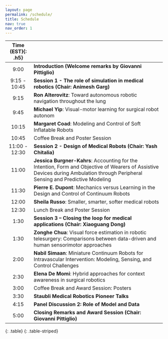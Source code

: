 ```yaml
---
layout: page
permalink: /schedule/
title: Schedule
nav: true
nav_order: 1
---
```



| **Time (EST)**{: .h5} |  |
| :-----:   | :----- |
| 9:00| **Introduction (Welcome remarks by Giovanni Pittiglio)** |
| 9:15 - 10:45| **Session 1 - The role of simulation in medical robotics (Chair: Animesh Garg)**|
| 9:15 | **Ron Alterovitz**: Toward autonomous robotic navigation throughout the lung |
| 9:45 | **Michael Yip**: Visual-motor learning for surgical robot autonom |
| 10:15 | **Margaret Coad**: Modeling and Control of Soft Inflatable Robots |
| 10:45 | Coffee Break and Poster Session|
| 11:00 - 12:30| **Session 2 - Design of Medical Robots (Chair: Yash Chitalia)** |
| 11:00 | **Jessica Burgner-Kahrs**: Accounting for the Intention, Form and Objective of Wearers of Assistive Devices during Ambulation through Peripheral Sensing and Predictive Modeling |
| 11:30 | **Pierre E. Dupont**: Mechanics versus Learning in the Design and Control of Continuum Robots|
| 12:00 | **Sheila Russo**: Smaller, smarter, softer medical robots|
| 12:30 | Lunch Break and Poster Session|
| 1:30 | **Session 3 – Closing the loop for medical applications (Chair: Xiaoguang Dong)** |
| 1:30 | **Zonghe Chua**: Visual force estimation in robotic telesurgery: Comparisons between data-driven and human sensorimotor approaches |
| 2:00 | **Nabil Simaan**: Miniature Continuum Robots for Intravascular Intervention: Modeling, Sensing, and Control Challenges |
| 2:30 | **Elena De Momi**: Hybrid approaches for context awareness in surgical robotics |
| 3:00 | Coffee Break and Award Session: Posters|
| 3:30 | **Staubli Medical Robotics Pioneer Talks**|
| 4:15 | **Panel Discussion 2:  Role of Model and Data** |
| 5:00 | **Closing Remarks and Award Session (Chair: Giovanni Pittiglio)** |
{: .table}
{: .table-striped}



